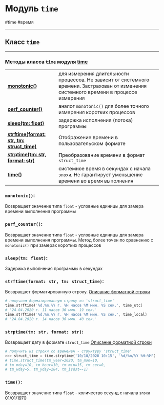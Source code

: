 # Модуль `time` 
#time #время
***
## Класс `time`
***

### Методы класса `time` модуля [time](_time%20-%20модуль.md)

|      |     |
|-----|-----|
|**[monotonic()](#monotonic)**|для измерения длительности процессов. Не зависит от системного времени. Застрахован от изменения системного времени в процессе измерения|
|**[perf_counter()](#perfcounter)**|аналог `monotonic()` для более точного измерения коротких процессов|
|**[sleep(tm: float)](_time%20-%20модуль.md#sleep%20tm%20float)**|задержка исполнения (потока) программы|
|**[strftime(format: str, tm: struct_time)](#strftime%20format%20str%20tm%20struct_time)**|Отображение времени в пользовательском формате|
|**[strptime(tm: str, format: str)](#strptime%20tm%20str%20format%20str)**|Преобразование времени в формат `struct_time`|
|**[time()](#time)**|системное время в секундах с начала `эпохи`. Не гарантирует уменьшение времени во время выполнения|


### `monotonic()`:
Возвращает значение типа `float` - условные единицы для замера времени выполнения программы

### `perf_counter()`:
Возвращает значение типа `float` - условные единицы для замера времени выполнения программы. Метод более точен по сравнению с `monotonic()` при замерах коротких процессов

### `sleep(tm: float)`:
Задержка выполнения программы в секундах

### `strftime(format: str, tm: struct_time)`:
Возвращает форматированную строку. [Описание форматной строки](../datetime/Форматирование%20strftime()%20strptime().md)
```python
# получаем форматированную строку из 'struct_time'
time.strftime('%d.%m.%Y г. %H часов %M мин. %S сек.', time_utc)
# '24.04.2020 г. 11 часов 36 мин. 19 сек.'
time.strftime('%d.%m.%Y г. %H часов %M мин. %S сек.', time_local)
# '24.04.2020 г. 14 часов 36 мин. 40 сек.'
```

### `strptime(tm: str, format: str)`:
Возвращает дату в формате `struct_time`  [Описание форматной строки](../datetime/Форматирование%20strftime()%20strptime().md)
```python
# получить из строки со временем - структуру 'struct_time'
>>> struct_time = time.strptime('10/10/2020 10:15', '%d/%m/%Y %H:%M')
# time.struct_time(tm_year=2020, tm_mon=10, 
# tm_mday=10, tm_hour=10, tm_min=15, tm_sec=0, 
# tm_wday=5, tm_yday=284, tm_isdst=-1)
```

### `time()`:
Возвращает значение типа `float` - количество секунд с начала `эпохи` 01/01/1970 
